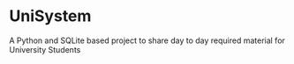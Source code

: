 # UniSystem
A Python and SQLite based project to share day to day required material for University Students  
